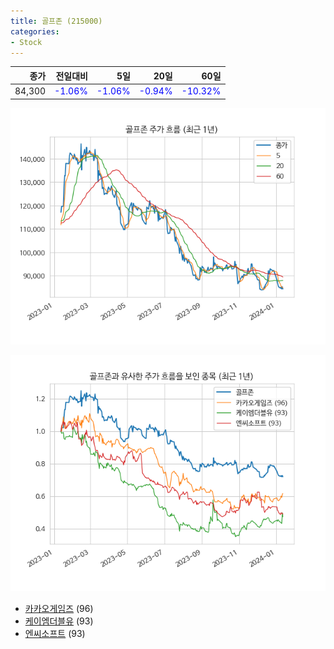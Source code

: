 ```yaml
---
title: 골프존 (215000)
categories:
- Stock
---
```


|종가|전일대비|5일|20일|60일|
|---:|-------:|--:|---:|---:|
|84,300|<span style="color: blue">-1.06%</span>|<span style="color: blue">-1.06%</span>|<span style="color: blue">-0.94%</span>|<span style="color: blue">-10.32%</span>|


<!-- more -->

![215000](/assets/images/stock/215000.png)

![215000](/assets/images/stock/215000_sim.png)

- [카카오게임즈](/293490/) (96)
- [케이엠더블유](/032500/) (93)
- [엔씨소프트](//036570/) (93)